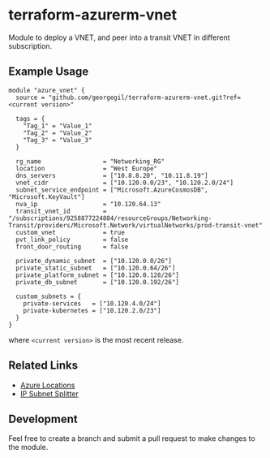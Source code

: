 # terraform-azurerm-vnet

Module to deploy a VNET, and peer into a transit VNET in different subscription.

## Example Usage

```hcl
module "azure_vnet" {
  source = "github.com/georgegil/terraform-azurerm-vnet.git?ref=<current version>"

  tags = {
    "Tag_1" = "Value_1"
    "Tag_2" = "Value_2"
    "Tag_3" = "Value_3"
  }

  rg_name                 = "Networking_RG"
  location                = "West Europe"
  dns_servers             = ["10.8.8.20", "10.11.8.19"]
  vnet_cidr               = ["10.120.0.0/23", "10.120.2.0/24"]
  subnet_service_endpoint = ["Microsoft.AzureCosmosDB", "Microsoft.KeyVault"]
  nva_ip                  = "10.120.64.13"
  transit_vnet_id         = "/subscriptions/9258877224884/resourceGroups/Networking-Transit/providers/Microsoft.Network/virtualNetworks/prod-transit-vnet"
  custom_vnet             = true
  pvt_link_policy         = false
  front_door_routing      = false

  private_dynamic_subnet  = ["10.120.0.0/26"]
  private_static_subnet   = ["10.120.0.64/26"]
  private_platform_subnet = ["10.120.0.128/26"]
  private_db_subnet       = ["10.120.0.192/26"]

  custom_subnets = {
    private-services   = ["10.120.4.0/24"]
    private-kubernetes = ["10.120.2.0/23"]
  }
}
```

where `<current version>` is the most recent release.

## Related Links

- [Azure Locations](https://azure.microsoft.com/en-us/global-infrastructure/regions/)
- [IP Subnet Splitter](https://www.davidc.net/sites/default/subnets/subnets.html)


## Development

Feel free to create a branch and submit a pull request to make changes to the module.